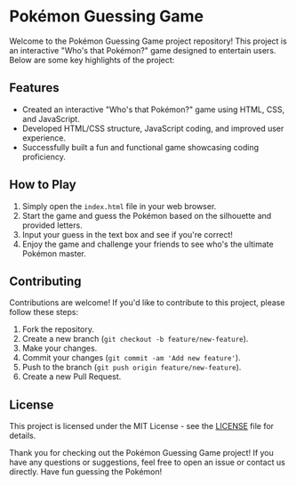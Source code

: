 # Pokémon Guessing Game

Welcome to the Pokémon Guessing Game project repository! This project is an interactive "Who's that Pokémon?" game designed to entertain users. Below are some key highlights of the project:

## Features

- Created an interactive "Who's that Pokémon?" game using HTML, CSS, and JavaScript.
- Developed HTML/CSS structure, JavaScript coding, and improved user experience.
- Successfully built a fun and functional game showcasing coding proficiency.

## How to Play

1. Simply open the `index.html` file in your web browser.
2. Start the game and guess the Pokémon based on the silhouette and provided letters.
3. Input your guess in the text box and see if you're correct!
4. Enjoy the game and challenge your friends to see who's the ultimate Pokémon master.

## Contributing

Contributions are welcome! If you'd like to contribute to this project, please follow these steps:

1. Fork the repository.
2. Create a new branch (`git checkout -b feature/new-feature`).
3. Make your changes.
4. Commit your changes (`git commit -am 'Add new feature'`).
5. Push to the branch (`git push origin feature/new-feature`).
6. Create a new Pull Request.

## License

This project is licensed under the MIT License - see the [LICENSE](LICENSE) file for details.

Thank you for checking out the Pokémon Guessing Game project! If you have any questions or suggestions, feel free to open an issue or contact us directly. Have fun guessing the Pokémon!
